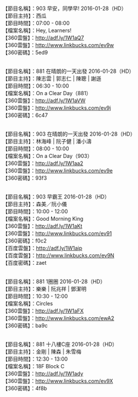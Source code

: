 <br>【節目名稱】：903 早安，同學早! 2016-01-28（HD）
<br>【節目主持】：西瓜
<br>【節目時間】：07:00 - 08:00
<br>【檔案名稱】：Hey, Learners!
<br>【360雲盤】：http://adf.ly/1W1aQ7
<br>【360雲盤】：http://www.linkbucks.com/ev9w
<br>【360密碼】：5ed9

<br>【節目名稱】：881 在晴朗的一天出發 2016-01-28（HD）
<br>【節目主持】：陳志雲 | 郭志仁 | 陳聰 | 謝遜
<br>【節目時間】：06:30 - 10:00
<br>【檔案名稱】：On a Clear Day（881）
<br>【360雲盤】：http://adf.ly/1W1aVW
<br>【360雲盤】：http://www.linkbucks.com/ev9j
<br>【360密碼】：6c47

<br>【節目名稱】：903 在晴朗的一天出發 2016-01-28（HD）
<br>【節目主持】：林海峰 | 阮子健 | 潘小濤
<br>【節目時間】：08:00 - 10:00
<br>【檔案名稱】：On a Clear Day（903）
<br>【360雲盤】：http://adf.ly/1W1aa2
<br>【360雲盤】：http://www.linkbucks.com/ev9e
<br>【360密碼】：93f3

<br>【節目名稱】：903 早霸王 2016-01-28（HD）
<br>【節目主持】：森美／阮小儀
<br>【節目時間】：10:00 - 12:00
<br>【檔案名稱】：Good Morning King
<br>【360雲盤】：http://adf.ly/1W1aKt
<br>【360雲盤】：http://www.linkbucks.com/ev91
<br>【360密碼】：f0c2
<br>【百度雲盤】：http://adf.ly/1W1aip
<br>【百度雲盤】：http://www.linkbucks.com/ev9N
<br>【百度密碼】：zaet

<br>【節目名稱】：881 1圈圈 2016-01-28（HD）
<br>【節目主持】：樂樂 | 阮兆祥 | 鄧潔明
<br>【節目時間】：10:30 - 12:00
<br>【檔案名稱】：Circles
<br>【360雲盤】：http://adf.ly/1W1aFX
<br>【360雲盤】：http://www.linkbucks.com/ewA2
<br>【360密碼】：ba9c

<br>【節目名稱】：881 十八樓C座 2016-01-28（HD）
<br>【節目主持】：金剛 | 陳森 | 朱雪梅
<br>【節目時間】：12:30 - 13:00
<br>【檔案名稱】：18F Block C
<br>【360雲盤】：http://adf.ly/1W1ady
<br>【360雲盤】：http://www.linkbucks.com/ev9X
<br>【360密碼】：4f8b
